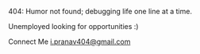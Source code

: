 
404: Humor not found; debugging life one line at a time.

  Unemployed 
  looking for opportunities :)

Connect Me i.pranav404@gmail.com
